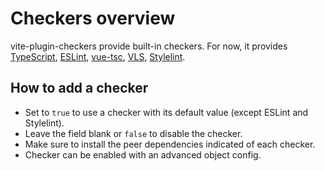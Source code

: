 # Checkers overview

vite-plugin-checkers provide built-in checkers. For now, it provides [TypeScript](/checkers/typescript), [ESLint](/checkers/eslint), [vue-tsc](/checkers/vue-tsc), [VLS](/checkers/vls), [Stylelint](/checkers/stylelint).

## How to add a checker

- Set to `true` to use a checker with its default value (except ESLint and Stylelint).
- Leave the field blank or `false` to disable the checker.
- Make sure to install the peer dependencies indicated of each checker.
- Checker can be enabled with an advanced object config.
